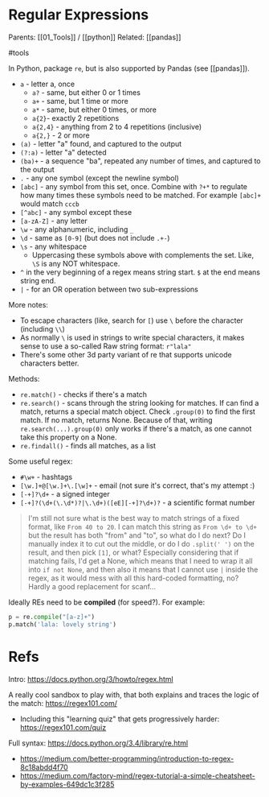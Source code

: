 # Regular Expressions

Parents: [[01_Tools]] / [[python]]
Related: [[pandas]]

#tools


In Python, package `re`, but is also supported by Pandas (see [[pandas]]).

* `a` - letter a, once
    * `a?` - same, but either 0 or 1 times
    * `a+` - same, but 1 time or more
    * `a*` - same, but either 0 times, or more
    * `a{2}`- exactly 2 repetitions
    * `a{2,4}` - anything from 2 to 4 repetitions (inclusive)
    * `a{2,}` - 2 or more
* `(a)` - letter "a" found, and captured to the output
* `(?:a)` - letter "a" detected
* `(ba)+` - a sequence "ba", repeated any number of times, and captured to the output
* `.` - any one symbol (except the newline symbol)
* `[abc]` - any symbol from this set, once. Combine with `?+*` to regulate how many times these symbols need to be matched. For example `[abc]+` would match `cccb`
* `[^abc]` - any symbol except these
* `[a-zA-Z]` - any letter
* `\w` - any alphanumeric, including `_`
* `\d` - same as `[0-9]` (but does not include `.+-`)
* `\s` - any whitespace
    * Uppercasing these symbols above with complements the set. Like, `\S` is any NOT whitespace.
* `^` in the very beginning of a regex means string start. `$` at the end means string end.
* `|` - for an OR operation between two sub-expressions

More notes:
* To escape characters (like, search for `[`) use `\` before the character (including `\\`)
* As normally `\` is used in strings to write special characters, it makes sense to use a so-called Raw string format: `r"lala"`
* There's some other 3d party variant of re that supports unicode characters better.

Methods:
* `re.match()` - checks if there's a match
* `re.search()` - scans through the string looking for matches. If can find a match, returns a special match object. Check `.group(0)` to find the first match. If no match, returns None. Because of that, writing `re.search(...).group(0)` only works if there's a match, as one cannot take this property on a None.
* `re.findall()` - finds all matches, as a list

Some useful regex:
* `#\w+` - hashtags
* `[\w.]+@[\w.]+\.[\w]+`  - email (not sure it's correct, that's my attempt :)
* `[-+]?\d+` - a signed integer
* `[-+]?(\d+(\.\d*)?|\.\d+)([eE][-+]?\d+)?` - a scientific format number

> I'm still not sure what is the best way to match strings of a fixed format, like `From 40 to 20`. I can match this string as `From \d+ to \d+` but the result has both "from" and "to", so what do I do next? Do I manually index it to cut out the middle, or do I do `.split(' ')` on the result, and then pick `[1]`, or what? Especially considering that if matching fails, I'd get a None, which means that I need to wrap it all into `if not None`, and then also it means that I cannot use `|` inside the regex, as it would mess with all this hard-coded formatting, no? Hardly a good replacement for scanf...

Ideally REs need to be  **compiled** (for speed?). For example:
```python
p = re.compile("[a-z]+")
p.match('lala: lovely string')
```

# Refs

Intro: https://docs.python.org/3/howto/regex.html

A really cool sandbox to play with, that both explains and traces the logic of the match: https://regex101.com/
* Including this "learning quiz" that gets progressively harder: https://regex101.com/quiz

Full syntax: https://docs.python.org/3.4/library/re.html

* https://medium.com/better-programming/introduction-to-regex-8c18abdd4f70
* https://medium.com/factory-mind/regex-tutorial-a-simple-cheatsheet-by-examples-649dc1c3f285